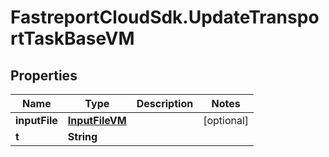 # FastreportCloudSdk.UpdateTransportTaskBaseVM

## Properties

Name | Type | Description | Notes
------------ | ------------- | ------------- | -------------
**inputFile** | [**InputFileVM**](InputFileVM.md) |  | [optional] 
**t** | **String** |  | 


